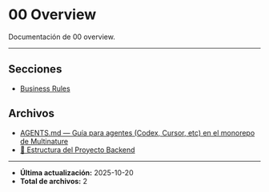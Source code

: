 # 00 Overview

Documentación de 00 overview.

---

## Secciones

- [Business Rules](./Business_Rules/README.md)

## Archivos

- [AGENTS.md — Guía para agentes (Codex, Cursor, etc) en el monorepo de Multinature](./AGENTS_GUIDE.md)
- [📁 Estructura del Proyecto Backend](./PROJECT_STRUCTURE.md)

---

- **Última actualización:** 2025-10-20  
- **Total de archivos:** 2
